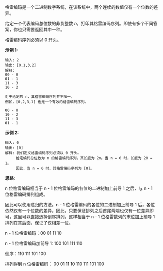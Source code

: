 格雷编码是一个二进制数字系统，在该系统中，两个连续的数值仅有一个位数的差异。

给定一个代表编码总位数的非负整数 *n*，打印其格雷编码序列。即使有多个不同答案，你也只需要返回其中一种。

格雷编码序列必须以 0 开头。

**示例 1:**

```
输入: 2
输出: [0,1,3,2]
解释:
00 - 0
01 - 1
11 - 3
10 - 2

对于给定的 n，其格雷编码序列并不唯一。
例如，[0,2,3,1] 也是一个有效的格雷编码序列。

00 - 0
10 - 2
11 - 3
01 - 1
```

**示例 2:**

```
输入: 0
输出: [0]
解释: 我们定义格雷编码序列必须以 0 开头。
     给定编码总位数为 n 的格雷编码序列，其长度为 2n。当 n = 0 时，长度为 20 = 1。
     因此，当 n = 0 时，其格雷编码序列为 [0]。
```

**思路:**

n 位格雷编码相当于 n - 1 位格雷编码的各位的二进制加上前导 1 之后，与 n - 1 位格雷编码排列组成。

因此可以使用递归的方法。n - 1 位格雷编码的各位的二进制加上前导 1 后，各位依然仅有一个位数的差异，因此，只要保证排列之后首尾两端也仅有一位差异即可，这里可以直接选择倒序排列，这样相当于 n - 1 位格雷数列的末位加上前导 1 排列在其后面，保证了仅相差一位。

n - 1 位格雷编码：00 01 11 10

n - 1 位格雷编码加前导 1: 100 101 111 110

倒序：110 111 101 100

排列得到 n 位格雷编码： 00 01 11 10 110 111 101 100
